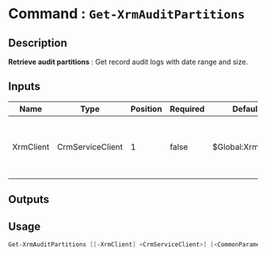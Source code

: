 ﻿# Command : `Get-XrmAuditPartitions` 

## Description

**Retrieve audit partitions** : Get record audit logs with date range and size.

## Inputs

Name|Type|Position|Required|Default|Description
----|----|--------|--------|-------|-----------
XrmClient|CrmServiceClient|1|false|$Global:XrmClient|Xrm connector initialized to target instance. Use latest one by default. (CrmServiceClient)

## Outputs

## Usage

```Powershell 
Get-XrmAuditPartitions [[-XrmClient] <CrmServiceClient>] [<CommonParameters>]
``` 


